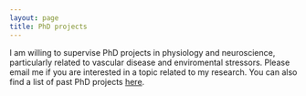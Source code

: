 ```yaml
---
layout: page
title: PhD projects
---
```


I am willing to supervise PhD projects in physiology and neuroscience, particularly related to vascular disease and enviromental stressors. Please email me if you are interested in a topic related to my research. You can also find a list of past PhD projects <a href="mariherigstad.github.io/people.md">here</a>. 
